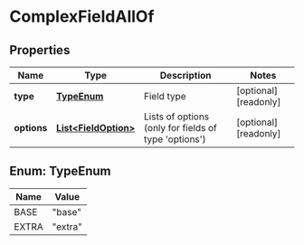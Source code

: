 

# ComplexFieldAllOf


## Properties

| Name | Type | Description | Notes |
|------------ | ------------- | ------------- | -------------|
|**type** | [**TypeEnum**](#TypeEnum) | Field type |  [optional] [readonly] |
|**options** | [**List&lt;FieldOption&gt;**](FieldOption.md) | Lists of options (only for fields of type &#39;options&#39;) |  [optional] [readonly] |



## Enum: TypeEnum

| Name | Value |
|---- | -----|
| BASE | &quot;base&quot; |
| EXTRA | &quot;extra&quot; |



